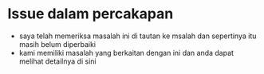 # Issue dalam percakapan

- saya telah memeriksa masalah ini di tautan ke msalah dan sepertinya itu masih belum diperbaiki
- kami memiliki masalah yang berkaitan dengan ini dan anda dapat melihat detailnya di sini
